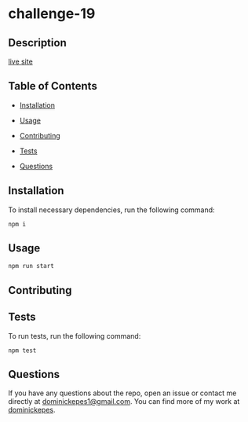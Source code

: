 # challenge-19


## Description

[live site](https://challenge-19-wghz.onrender.com)

## Table of Contents 

* [Installation](#installation)

* [Usage](#usage)

* [Contributing](#contributing)

* [Tests](#tests)

* [Questions](#questions)

## Installation

To install necessary dependencies, run the following command:

```
npm i
```

## Usage

```
npm run start
```
  
## Contributing



## Tests

To run tests, run the following command:

```
npm test
```

## Questions

If you have any questions about the repo, open an issue or contact me directly at dominickepes1@gmail.com. You can find more of my work at [dominickepes](https://github.com/dominickepes/).

